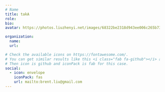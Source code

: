 ```yaml
---
# Name
title: takA
role:
bio:
avatar: https://photos.liuzhenyi.net/images/68322be2318d943ee006c265b7381a7f.jpg

organization:
  name:
  url:

# Check the available icons on https://fontawesome.com/.
# You can get similar results like this <i class="fab fa-github"></i> after searching.
# Then icon is github and iconPack is fab for this case.
social:
  - icon: envelope
    iconPack: fas
    url: mailto:brent.liu@gmail.com
---
```

